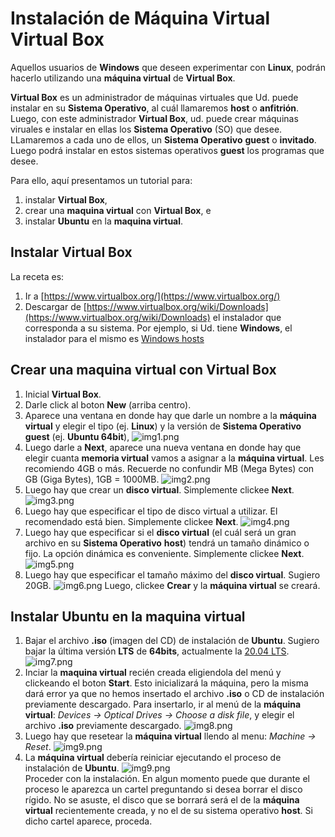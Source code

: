 # Instalación de Máquina Virtual **Virtual Box**

Aquellos usuarios de **Windows** que deseen experimentar con **Linux**, podrán hacerlo utilizando una **máquina virtual** de **Virtual Box**.

**Virtual Box** es un administrador de máquinas virtuales que Ud. puede instalar en su **Sistema Operativo**, al cuál llamaremos **host** o **anfitrión**. Luego, con este administrador **Virtual Box**, ud. puede crear máquinas viruales e instalar en ellas los **Sistema Operativo** (SO) que desee. LLamaremos a cada uno de ellos, un **Sistema Operativo** **guest** o **invitado**. Luego podrá instalar en estos sistemas operativos **guest** los programas que desee. 

Para ello, aquí presentamos un tutorial para:

  1. instalar **Virtual Box**,
  2. crear una **maquina virtual** con **Virtual Box**, e
  3. instalar **Ubuntu** en la **maquina virtual**.
  
## Instalar **Virtual Box**

La receta es:

  1. Ir a [https://www.virtualbox.org/](https://www.virtualbox.org/)
  2. Descargar de [https://www.virtualbox.org/wiki/Downloads](https://www.virtualbox.org/wiki/Downloads) el instalador que corresponda a su sistema. Por ejemplo, si Ud. tiene **Windows**, el instalador para el mismo es [Windows hosts](https://download.virtualbox.org/virtualbox/6.1.26/VirtualBox-6.1.26-145957-Win.exe)

## Crear una **maquina virtual** con **Virtual Box**

  1. Inicial **Virtual Box**.
  2. Darle click al boton **New** (arriba centro).
  3. Aparece una ventana en donde hay que darle un nombre a la **máquina virtual** y elegir el tipo (ej. **Linux**) y la versión de **Sistema Operativo** **guest** (ej. **Ubuntu 64bit**),
      ![img1.png](assets/img1.png)
  4. Luego darle a **Next**, aparece una nueva ventana en donde hay que elegir cuanta **memoria virtual** vamos a asignar a la **máquina virtual**. Les recomiendo 4GB o más. Recuerde no confundir MB (Mega Bytes) con GB (Giga Bytes), 1GB = 1000MB.
      ![img2.png](assets/img2.png)    
  5. Luego hay que crear un **disco virtual**. Simplemente clickee **Next**.
      ![img3.png](assets/img3.png)      
  6. Luego hay que especificar el tipo de disco virtual a utilizar. El recomendado está bien. Simplemente clickee **Next**.
      ![img4.png](assets/img4.png)
  7. Luego hay que especificar si el **disco virtual** (el cuál será un gran archivo en su **Sistema Operativo** **host**) tendrá un tamaño dinámico o fijo. La opción dinámica es conveniente. Simplemente clickee **Next**.
      ![img5.png](assets/img5.png)  
  8. Luego hay que especificar el tamaño máximo del **disco virtual**. Sugiero 20GB.
      ![img6.png](assets/img6.png)
     Luego, clickee **Crear** y la **máquina virtual** se creará.

## Instalar **Ubuntu** en la **maquina virtual**

  1. Bajar el archivo **.iso** (imagen del CD) de instalación de **Ubuntu**. Sugiero bajar la última versión **LTS** de **64bits**, actualmente la [20.04 LTS](https://ubuntu.com/download/desktop/thank-you?version=20.04.2.0&architecture=amd64).
      ![img7.png](assets/img7.png)
  2. Inciar la **maquina virtual** recién creada eligiendola del menú y clickeando el boton **Start**. Esto inicializará la máquina, pero la misma dará error ya que no hemos insertado el archivo **.iso** o CD de instalación previamente descargado. Para insertarlo, ir al menú de la **máquina virtual**: *Devices -> Optical Drives -> Choose a disk file*, y elegir el archivo **.iso** previamente descargado. 
      ![img8.png](assets/img8.png)
  3. Luego hay que resetear la **máquina virtual** llendo al menu: *Machine -> Reset*.
      ![img9.png](assets/img9.png)  
  4. La **máquina virtual** debería reiniciar ejecutando el proceso de instalación de **Ubuntu**.
      ![img9.png](assets/img9.png)  
     Proceder con la instalación. En algun momento puede que durante el proceso le aparezca un cartel preguntando si desea borrar el disco rígido. No se asuste, el disco que se borrará será el de la **máquina virtual** recientemente creada, y no el de su sistema operativo **host**. Si dicho cartel aparece, proceda.
